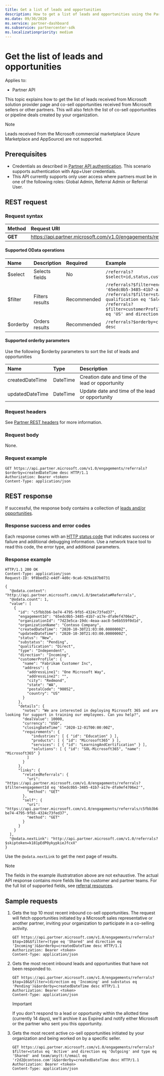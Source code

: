 ```yaml
---
title: Get a list of leads and opportunities
description: How to get a list of leads and opportunities using the Partner API.
ms.date: 09/30/2020
ms.service: partner-dashboard
ms.subservice: partnercenter-sdk
ms.localizationpriority: medium
---
```


# Get the list of leads and opportunities

Applies to:

- Partner API

 This topic explains how to get the list of leads received from Microsoft solution provider page and co-sell opportunities received from Microsoft sellers or other partners. This will also fetch the list of co-sell opportunities or pipeline deals created by your organization.

> [!Note]
> Leads received from the Microsoft commercial marketplace (Azure Marketplace and AppSource) are not supported.

## Prerequisites

- Credentials as described in [Partner API authentication](api-authentication.md). This scenario supports authentication with App+User credentials.
- This API currently supports only user access where partners must be in one of the following roles: Global Admin, Referral Admin or Referral User.

## REST request

### Request syntax

| Method  | Request URI                                                    |
|:--------|:---------------------------------------------------------------|
| **GET** | <https://api.partner.microsoft.com/v1.0/engagements/referrals> |

#### Supported OData operations

| Name     | Description     | Required    | Example                                                                                                                                                                                                                                                     |
|:---------|:----------------|:------------|:------------------------------------------------------------------------------------------------------------------------------------------------------------------------------------------------------------------------------------------------------------|
| $select  | Selects fields  | No          | `/referrals?$select=id,status,customerProfile`                                                                                                                                                                                                              |
| $filter  | Filters results | Recommended | `/referrals?$filter=engagementId eq '65edc0b5-3485-41b7-a17e-dfa9ef4706e2'` <br/> `/referrals?$filter=status eq 'New' and qualification eq 'SalesQualified'` <br/> `/referrals?$filter=customerProfile/address/country eq 'US' and direction eq 'Incoming'` |
| $orderby | Orders results  | Recommended | `/referrals?$orderby=createdDateTime desc`                                                                                                                                                                                                                  |

#### Supported orderby parameters

Use the following $orderby parameters to sort the list of leads and opportunities

| Name            | Type     | Description                                       |
|:----------------|:---------|:--------------------------------------------------|
| createdDateTime | DateTime | Creation date and time of the lead or opportunity |
| updatedDateTime | DateTime | Update date and time of the lead or opportunity   |

### Request headers

See [Partner REST headers](headers.md) for more information.

### Request body

None.

### Request example

```http
GET https://api.partner.microsoft.com/v1.0/engagements/referrals?$orderby=createdDateTime desc HTTP/1.1
Authorization: Bearer <token>
Content-Type: application/json
```

## REST response

If successful, the response body contains a collection of [leads and/or opportunities](referral-resources.md).

### Response success and error codes

Each response comes with an [HTTP status code](error-codes.md) that indicates success or failure and additional debugging information. Use a network trace tool to read this code, the error type, and additional parameters.

### Response example

``` http
HTTP/1.1 200 OK
Content-Type: application/json
Request-ID: 9f8bed52-e4df-4d0c-9ca6-929a187b0731

{
  "@odata.context": "http://api.partner.microsoft.com/v1.0/$metadata#Referrals",
  "@odata.count": 1,
  "value": [
    {
      "id": "c5fbb3b6-be74-4795-9fb5-4324c73fed37",
      "engagementId": "65edc0b5-3485-41b7-a17e-dfa9ef4706e2",
      "organizationId": "7d23e5ca-19dc-4eaa-aac8-5e6b559f0d1d",
      "organizationName": "Contoso Company",
      "createdDateTime": "2020-10-30T21:03:00.0000000Z",
      "updatedDateTime": "2020-10-30T21:03:00.0000000Z",
      "status": "New",
      "substatus": "Pending",
      "qualification": "Direct",
      "type": "Independent",
      "direction": "Incoming",
      "customerProfile": {
        "name": "Fabrikam Customer Inc",
        "address": {
          "addressLine1": "One Microsoft Way",
          "addressLine2": "",
          "city": "Redmond",
          "state": "WA",
          "postalCode": "98052",
          "country": "US"
        }
      },
      "details": {
        "notes": "We are interested in deploying Microsoft 365 and are looking for support in training our employees. Can you help?",
        "dealValue": 10000,
        "currency": "USD",
        "closingDateTime": "2020-12-01T00:00:00Z",
        "requirements": {
            "industries": [ { "id": "Education" } ],
            "products": [ { "id": "Microsoft365" } ],
            "services": [ { "id": "LearningAndCertification" } ],
            "solutions": [ { "id": "SOL-Microsoft365", "name": "Microsoft365" }
          ]
        }
      },
      "links": {
        "relatedReferrals": {
          "uri": "https://api.partner.microsoft.com/v1.0/engagements/referrals?$filter=engagementId eq '65edc0b5-3485-41b7-a17e-dfa9ef4706e2'",
          "method": "GET"
        },
        "self": {
          "uri": "https://api.partner.microsoft.com/v1.0/engagements/referrals/c5fbb3b6-be74-4795-9fb5-4324c73fed37",
          "method": "GET"
        }
      }
    }
  ],
  "@odata.nextLink": "http://api.partner.microsoft.com/v1.0/referrals?$skiptoken=k181pEdP0ykypkieJfcxX"
}
```

Use the `@odata.nextLink` to get the next page of results.

> [!Note]
> The fields in the example illustratration above are not exhaustive. The actual API response contains more fields like the customer and partner teams. For the full list of supported fields, see [referral resources](referral-resources.md).

## Sample requests

1. Gets the top 10 most recent inbound co-sell opportunities. The request will fetch opportunities initiated by a Microsoft sales representative or another partner, inviting your organization to participate in a co-selling activity.
    
    ```http
    GET https://api.partner.microsoft.com/v1.0/engagements/referrals?$top=10&$filter=(type eq 'Shared' and direction eq 'Incoming')&$orderby=createdDateTime desc HTTP/1.1
    Authorization: Bearer <token>
    Content-Type: application/json
    ```

2. Gets the most recent inbound leads and opportunities that have not been responded to.  

    ```http
    GET https://api.partner.microsoft.com/v1.0/engagements/referrals?$top=10&$filter=(direction eq 'Incoming' and substatus eq 'Pending')&$orderby=createdDateTime desc HTTP/1.1
    Authorization: Bearer <token>
    Content-Type: application/json
    ```

    > [!Important]
    > If you don't respond to a lead or opportunity within the allotted time (currently 14 days), we'll archive it as Expired and notify either Microsoft or the partner who sent you this opportunity.

3. Gets the most recent active co-sell opportunities initiated by your organization and being worked on by a specific seller.
    ```http
    GET https://api.partner.microsoft.com/v1.0/engagements/referrals?$filter=status eq 'Active' and direction eq 'Outgoing' and type eq 'Shared' and team/any(t:t/email eq 'r2d2@contoso.com')&$orderby=createdDateTime desc HTTP/1.1
    Authorization: Bearer <token>
    Content-Type: application/json
    ```
